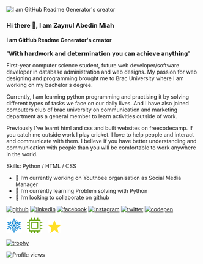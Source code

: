 ![I am GitHub Readme Generator's creator](https://media-exp1.licdn.com/dms/image/C5616AQFwZj9gvJ9how/profile-displaybackgroundimage-shrink_350_1400/0/1659804578930?e=1674691200&v=beta&t=ZZfjPtuiFHsMuZQQQLpbXIEVKZaU5IxfD9GKWkAg8Vs)

### Hi there 👋, I am Zaynul Abedin Miah
#### I am GitHub Readme Generator's creator

"𝗪𝗶𝘁𝗵 𝗵𝗮𝗿𝗱𝘄𝗼𝗿𝗸 𝗮𝗻𝗱 𝗱𝗲𝘁𝗲𝗿𝗺𝗶𝗻𝗮𝘁𝗶𝗼𝗻 𝘆𝗼𝘂 𝗰𝗮𝗻 𝗮𝗰𝗵𝗶𝗲𝘃𝗲 𝗮𝗻𝘆𝘁𝗵𝗶𝗻𝗴"

First-year computer science student, future web developer/software developer in database administration and web designs. My passion for web designing and programming brought me to Brac University where I am working on my bachelor's degree.

Currently, I am learning python programming and practising it by solving different types of tasks we face on our daily lives. And I have also joined computers club of brac university on communication and marketing department as a general member to learn activities outside of work.

Previously I've learnt html and css and built websites on freecodecamp. If you catch me outside work I play cricket. I love to help people and interact and communicate with them. I believe if you have better understanding and communication with people than you will be comfortable to work anywhere in the world.

Skills: Python / HTML / CSS

- 🔭 I’m currently working on Youthbee organisation as Social Media Manager 
- 🌱 I’m currently learning Problem solving with Python 
- 👯 I’m looking to collaborate on github 


[<img src='https://cdn.jsdelivr.net/npm/simple-icons@3.0.1/icons/github.svg' alt='github' height='40'>](https://github.com/https://github.com/azaynul10)  [<img src='https://cdn.jsdelivr.net/npm/simple-icons@3.0.1/icons/linkedin.svg' alt='linkedin' height='40'>](https://www.linkedin.com/in/https://www.linkedin.com/in/zaynul-abedin-miah//)  [<img src='https://cdn.jsdelivr.net/npm/simple-icons@3.0.1/icons/facebook.svg' alt='facebook' height='40'>](https://www.facebook.com/https://www.facebook.com/zaynulabedin11/)  [<img src='https://cdn.jsdelivr.net/npm/simple-icons@3.0.1/icons/instagram.svg' alt='instagram' height='40'>](https://www.instagram.com/https://www.instagram.com/__zayn_abedin_miah//)  [<img src='https://cdn.jsdelivr.net/npm/simple-icons@3.0.1/icons/twitter.svg' alt='twitter' height='40'>](https://twitter.com/https://twitter.com/azaynul123)  [<img src='https://cdn.jsdelivr.net/npm/simple-icons@3.0.1/icons/codepen.svg' alt='codepen' height='40'>](https://codepen.io/https://codepen.io/azaynul123)  

<a href='https://archiveprogram.github.com/'><img src='https://raw.githubusercontent.com/acervenky/animated-github-badges/master/assets/acbadge.gif' width='40' height='40'></a> <a href='https://docs.github.com/en/developers'><img src='https://raw.githubusercontent.com/acervenky/animated-github-badges/master/assets/devbadge.gif' width='40' height='40'></a> <a href='https://stars.github.com/'><img src='https://raw.githubusercontent.com/acervenky/animated-github-badges/master/assets/starbadge.gif' width='35' height='35'></a> 

[![trophy](https://github-profile-trophy.vercel.app/?username=https://github.com/azaynul10)](https://github.com/ryo-ma/github-profile-trophy)

![Profile views](https://gpvc.arturio.dev/https://github.com/azaynul10)  
